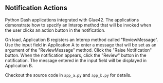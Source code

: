 ## Notification Actions

Python Dash applications integrated with Glue42. The applications demonstrate how to specify an Interop method that will be invoked when the user clicks an action button in the notification.

On load, Application B registers an Interop method called "ReviewMessage". Use the input field in Application A to enter a message that will be set as an argument of the "ReviewMessage" method. 
Click the "Raise Notification" button. When the notification appears, click the "Review" button in the notification. The message entered in the input field will be displayed in Application B.

Checkout the source code in `app_a.py` and `app_b.py` for details.
